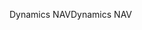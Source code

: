 <span data-ttu-id="d8da3-101">Dynamics NAV</span><span class="sxs-lookup"><span data-stu-id="d8da3-101">Dynamics NAV</span></span>